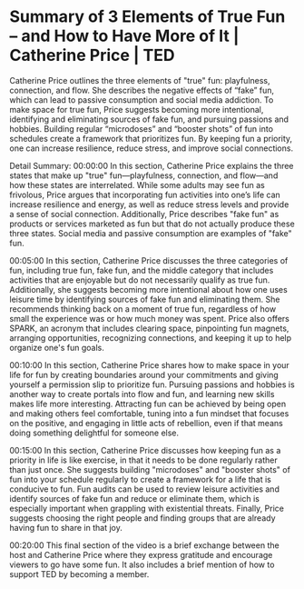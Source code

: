 # Summary of 3 Elements of True Fun – and How to Have More of It | Catherine Price | TED

Catherine Price outlines the three elements of "true" fun: playfulness, connection, and flow. She describes the negative effects of “fake” fun, which can lead to passive consumption and social media addiction. To make space for true fun, Price suggests becoming more intentional, identifying and eliminating sources of fake fun, and pursuing passions and hobbies. Building regular “microdoses” and “booster shots” of fun into schedules create a framework that prioritizes fun. By keeping fun a priority, one can increase resilience, reduce stress, and improve social connections.

Detail Summary: 
00:00:00
In this section, Catherine Price explains the three states that make up "true" fun—playfulness, connection, and flow—and how these states are interrelated. While some adults may see fun as frivolous, Price argues that incorporating fun activities into one’s life can increase resilience and energy, as well as reduce stress levels and provide a sense of social connection. Additionally, Price describes "fake fun" as products or services marketed as fun but that do not actually produce these three states. Social media and passive consumption are examples of "fake" fun.

00:05:00
In this section, Catherine Price discusses the three categories of fun, including true fun, fake fun, and the middle category that includes activities that are enjoyable but do not necessarily qualify as true fun. Additionally, she suggests becoming more intentional about how one uses leisure time by identifying sources of fake fun and eliminating them. She recommends thinking back on a moment of true fun, regardless of how small the experience was or how much money was spent. Price also offers SPARK, an acronym that includes clearing space, pinpointing fun magnets, arranging opportunities, recognizing connections, and keeping it up to help organize one's fun goals.

00:10:00
In this section, Catherine Price shares how to make space in your life for fun by creating boundaries around your commitments and giving yourself a permission slip to prioritize fun. Pursuing passions and hobbies is another way to create portals into flow and fun, and learning new skills makes life more interesting. Attracting fun can be achieved by being open and making others feel comfortable, tuning into a fun mindset that focuses on the positive, and engaging in little acts of rebellion, even if that means doing something delightful for someone else.

00:15:00
In this section, Catherine Price discusses how keeping fun as a priority in life is like exercise, in that it needs to be done regularly rather than just once. She suggests building "microdoses" and "booster shots" of fun into your schedule regularly to create a framework for a life that is conducive to fun. Fun audits can be used to review leisure activities and identify sources of fake fun and reduce or eliminate them, which is especially important when grappling with existential threats. Finally, Price suggests choosing the right people and finding groups that are already having fun to share in that joy.

00:20:00
This final section of the video is a brief exchange between the host and Catherine Price where they express gratitude and encourage viewers to go have some fun. It also includes a brief mention of how to support TED by becoming a member.

